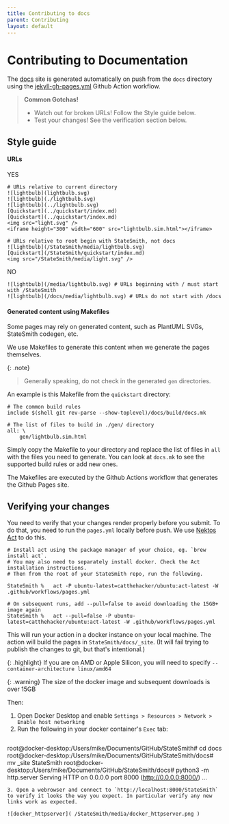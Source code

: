 ```yaml
---
title: Contributing to docs
parent: Contributing
layout: default
---
```


# Contributing to Documentation

The [docs](/) site is generated automatically on push from the `docs` directory using the [jekyll-gh-pages.yml](/jekyll-gh-pages.yml) Github Action workflow.

> **Common Gotchas!**
> * Watch out for broken URLs! Follow the Style guide below.
> * Test your changes! See the verification section below.


## Style guide

#### URLs
YES

```
# URLs relative to current directory
![lightbulb](lightbulb.svg)
![lightbulb](./lightbulb.svg)
![lightbulb](../lightbulb.svg)
[Quickstart](../quickstart/index.md)
[Quickstart](../quickstart/index.md)
<img src="light.svg" />
<iframe height="300" width="600" src="lightbulb.sim.html"></iframe>

# URLs relative to root begin with StateSmith, not docs
![lightbulb](/StateSmith/media/lightbulb.svg)
[Quickstart](/StateSmith/quickstart/index.md)
<img src="/StateSmith/media/light.svg" />
```

NO
```
![lightbulb](/media/lightbulb.svg) # URLs beginning with / must start with /StateSmith
![lightbulb](/docs/media/lightbulb.svg) # URLs do not start with /docs

```


#### Generated content using Makefiles

Some pages may rely on generated content, such as PlantUML SVGs, StateSmith codegen, etc. 

We use Makefiles to generate this content when we generate the pages themselves.

{: .note}
> Generally speaking, do not check in the generated `gen` directories.

An example is this Makefile from the `quickstart` directory:

```make
# The common build rules
include $(shell git rev-parse --show-toplevel)/docs/build/docs.mk

# The list of files to build in ./gen/ directory
all: \
	gen/lightbulb.sim.html
```
Simply copy the Makefile to your directory and replace the list of files in `all` with the files you need to generate. You can look at `docs.mk` to see the supported build rules or add new ones.

The Makefiles are executed by the Github Actions workflow that generates the Github Pages site.


## Verifying your changes

You need to verify that your changes render properly before you submit. To do that, you need to run the `pages.yml` locally before push. We use [Nektos Act](https://nektosact.com/) to do this.

```
# Install act using the package manager of your choice, eg. `brew install act`.
# You may also need to separately install docker. Check the Act installation instructions.
# Then from the root of your StateSmith repo, run the following.

StateSmith %   act -P ubuntu-latest=catthehacker/ubuntu:act-latest -W .github/workflows/pages.yml

# On subsequent runs, add --pull=false to avoid downloading the 15GB+ image again
StateSmith %   act --pull=false -P ubuntu-latest=catthehacker/ubuntu:act-latest -W .github/workflows/pages.yml
```

This will run your action in a docker instance on your local machine. The action will build the pages in `StateSmith/docs/_site`. (It will fail trying to publish the changes to git, but that's intentional.)

{: .highlight}
If you are on AMD or Apple Silicon, you will need to specify `--container-architecture linux/amd64`

{: .warning}
The size of the docker image and subsequent downloads is over 15GB


Then:
1. Open Docker Desktop and enable `Settings > Resources > Network > Enable host networking`
2. Run the following in your docker container's `Exec` tab: 
   ```
root@docker-desktop:/Users/mike/Documents/GitHub/StateSmith# cd docs
root@docker-desktop:/Users/mike/Documents/GitHub/StateSmith/docs# mv _site StateSmith
root@docker-desktop:/Users/mike/Documents/GitHub/StateSmith/docs# python3 -m http.server
Serving HTTP on 0.0.0.0 port 8000 (http://0.0.0.0:8000/) ...
   ```
3. Open a webrowser and connect to `http://localhost:8000/StateSmith` to verify it looks the way you expect. In particular verify any new links work as expected.

![docker_httpserver]( /StateSmith/media/docker_httpserver.png )


